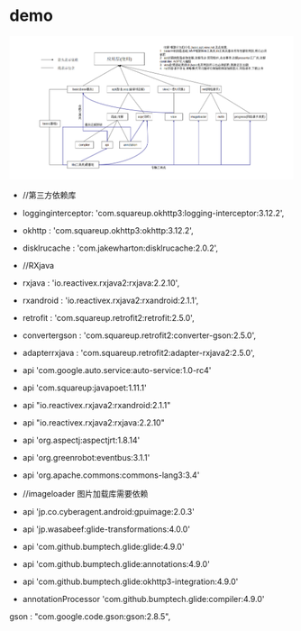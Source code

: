 # demo

![框架结构图](https://raw.githubusercontent.com/caoyangfei/demo1/master/pic/%E6%A1%86%E6%9E%B6%E7%BB%93%E6%9E%84.png)

-  //第三方依赖库
-  logginginterceptor: 'com.squareup.okhttp3:logging-interceptor:3.12.2',
-  okhttp            : 'com.squareup.okhttp3:okhttp:3.12.2',
-  disklrucache      : 'com.jakewharton:disklrucache:2.0.2',
-  //RXjava
-  rxjava            : 'io.reactivex.rxjava2:rxjava:2.2.10',
-  rxandroid         : 'io.reactivex.rxjava2:rxandroid:2.1.1',
-  retrofit          : 'com.squareup.retrofit2:retrofit:2.5.0',
-  convertergson     : 'com.squareup.retrofit2:converter-gson:2.5.0',
-  adapterrxjava     : 'com.squareup.retrofit2:adapter-rxjava2:2.5.0',

- api 'com.google.auto.service:auto-service:1.0-rc4'
- api 'com.squareup:javapoet:1.11.1'
- api "io.reactivex.rxjava2:rxandroid:2.1.1"
- api "io.reactivex.rxjava2:rxjava:2.2.10"
- api 'org.aspectj:aspectjrt:1.8.14'
- api 'org.greenrobot:eventbus:3.1.1'
- api 'org.apache.commons:commons-lang3:3.4'

- //imageloader  图片加载库需要依赖
- api 'jp.co.cyberagent.android:gpuimage:2.0.3'
- api 'jp.wasabeef:glide-transformations:4.0.0'
- api 'com.github.bumptech.glide:glide:4.9.0'
- api 'com.github.bumptech.glide:annotations:4.9.0'
- api 'com.github.bumptech.glide:okhttp3-integration:4.9.0'
- annotationProcessor 'com.github.bumptech.glide:compiler:4.9.0'

gson      : "com.google.code.gson:gson:2.8.5",
